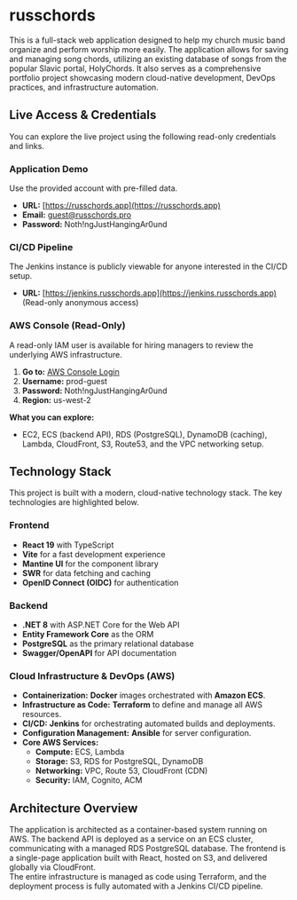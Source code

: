 # **russchords**

This is a full-stack web application designed to help my church music band organize and perform worship more easily. The application allows for saving and managing song chords, utilizing an existing database of songs from the popular Slavic portal, HolyChords. It also serves as a comprehensive portfolio project showcasing modern cloud-native development, DevOps practices, and infrastructure automation.

## **Live Access & Credentials**

You can explore the live project using the following read-only credentials and links.

### **Application Demo**

Use the provided account with pre-filled data.

* **URL:** [https://russchords.app](https://russchords.app)  
* **Email:** guest@russchords.pro  
* **Password:** Noth!ngJustHangingAr0und

### **CI/CD Pipeline**

The Jenkins instance is publicly viewable for anyone interested in the CI/CD setup.

* **URL:** [https://jenkins.russchords.app](https://jenkins.russchords.app) (Read-only anonymous access)

### **AWS Console (Read-Only)**

A read-only IAM user is available for hiring managers to review the underlying AWS infrastructure.

1. **Go to:** [AWS Console Login](https://466279485288.signin.aws.amazon.com/console?region=us-west-2)  
2. **Username:** prod-guest  
3. **Password:** Noth!ngJustHangingAr0und  
4. **Region:** us-west-2

**What you can explore:**

* EC2, ECS (backend API), RDS (PostgreSQL), DynamoDB (caching), Lambda, CloudFront, S3, Route53, and the VPC networking setup.

## **Technology Stack**

This project is built with a modern, cloud-native technology stack. The key technologies are highlighted below.

### **Frontend**

* **React 19** with TypeScript  
* **Vite** for a fast development experience  
* **Mantine UI** for the component library  
* **SWR** for data fetching and caching  
* **OpenID Connect (OIDC)** for authentication

### **Backend**

* **.NET 8** with ASP.NET Core for the Web API  
* **Entity Framework Core** as the ORM  
* **PostgreSQL** as the primary relational database  
* **Swagger/OpenAPI** for API documentation

### **Cloud Infrastructure & DevOps (AWS)**

* **Containerization:** **Docker** images orchestrated with **Amazon ECS**.  
* **Infrastructure as Code:** **Terraform** to define and manage all AWS resources.  
* **CI/CD:** **Jenkins** for orchestrating automated builds and deployments.  
* **Configuration Management:** **Ansible** for server configuration.  
* **Core AWS Services:**  
  * **Compute:** ECS, Lambda  
  * **Storage:** S3, RDS for PostgreSQL, DynamoDB  
  * **Networking:** VPC, Route 53, CloudFront (CDN)  
  * **Security:** IAM, Cognito, ACM

## **Architecture Overview**

The application is architected as a container-based system running on AWS. The backend API is deployed as a service on an ECS cluster, communicating with a managed RDS PostgreSQL database. The frontend is a single-page application built with React, hosted on S3, and delivered globally via CloudFront.  
The entire infrastructure is managed as code using Terraform, and the deployment process is fully automated with a Jenkins CI/CD pipeline.